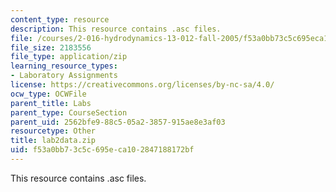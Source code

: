 ```yaml
---
content_type: resource
description: This resource contains .asc files.
file: /courses/2-016-hydrodynamics-13-012-fall-2005/f53a0bb73c5c695eca102847188172bf_lab2data.zip
file_size: 2183556
file_type: application/zip
learning_resource_types:
- Laboratory Assignments
license: https://creativecommons.org/licenses/by-nc-sa/4.0/
ocw_type: OCWFile
parent_title: Labs
parent_type: CourseSection
parent_uid: 2562bfe9-88c5-05a2-3857-915ae8e3af03
resourcetype: Other
title: lab2data.zip
uid: f53a0bb7-3c5c-695e-ca10-2847188172bf
---
```

This resource contains .asc files.